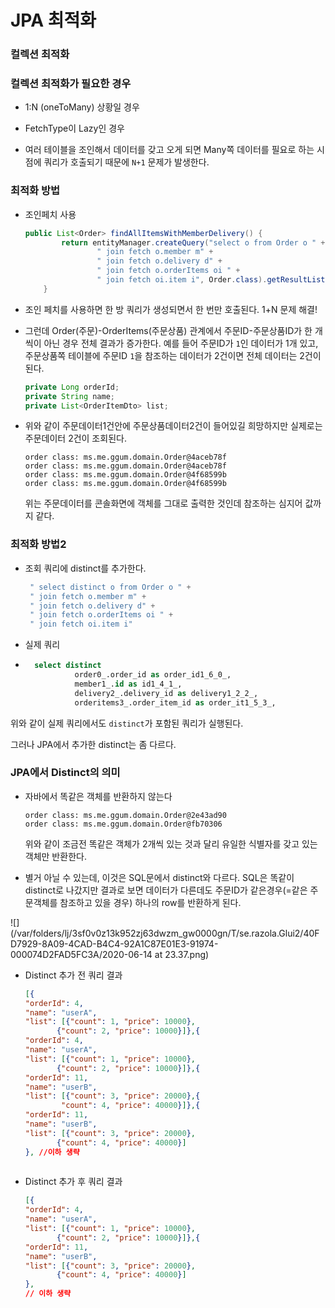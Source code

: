 # JPA 최적화

### 컬렉션 최적화

### 컬렉션 최적화가 필요한 경우

- 1:N (oneToMany) 상황일 경우

- FetchType이 Lazy인 경우 

- 여러 테이블을 조인해서 데이터를 갖고 오게 되면 Many쪽 데이터를 필요로 하는 시점에 쿼리가 호출되기 때문에 `N+1` 문제가 발생한다.

### 최적화 방법

- 조인페치 사용
  
  ```java
  public List<Order> findAllItemsWithMemberDelivery() {
          return entityManager.createQuery("select o from Order o " +
                  " join fetch o.member m" +
                  " join fetch o.delivery d" +
                  " join fetch o.orderItems oi " +
                  " join fetch oi.item i", Order.class).getResultList();
      }
  ```

- 조인 페치를 사용하면 한 방 쿼리가 생성되면서 한 번만 호출된다. 1+N 문제 해결!

- 그런데 Order(주문)-OrderItems(주문상품) 관계에서 주문ID-주문상품ID가 한 개씩이 아닌 경우 전체 결과가 증가한다. 예를 들어 주문ID가 `1`인 데이터가 1개 있고, 주문상품쪽 테이블에 주문ID `1`을 참조하는 데이터가 2건이면 전체 데이터는 2건이 된다.
  
  ```java
  private Long orderId;
  private String name;
  private List<OrderItemDto> list;
  ```

- 위와 같이 주문데이터1건안에 주문상품데이터2건이 들어있길 희망하지만 실제로는 주문데이터 2건이 조회된다.
  
  ```
  order class: ms.me.ggum.domain.Order@4aceb78f
  order class: ms.me.ggum.domain.Order@4aceb78f
  order class: ms.me.ggum.domain.Order@4f68599b
  order class: ms.me.ggum.domain.Order@4f68599b
  ```
  
  위는 주문데이터를 콘솔화면에 객체를 그대로 출력한 것인데 참조하는 심지어 값까지 같다.

### 최적화 방법2

- 조회 쿼리에 distinct를 추가한다.
  
  ```java
   " select distinct o from Order o " +
   " join fetch o.member m" +
   " join fetch o.delivery d" +
   " join fetch o.orderItems oi " +
   " join fetch oi.item i"
  ```

- 실제 쿼리

- ```sql
    select distinct 
             order0_.order_id as order_id1_6_0_,
             member1_.id as id1_4_1_,
             delivery2_.delivery_id as delivery1_2_2_,
             orderitems3_.order_item_id as order_it1_5_3_,
  ```

위와 같이 실제 쿼리에서도 `distinct`가 포함된 쿼리가 실행된다.

그러나 JPA에서 추가한 distinct는 좀 다르다.

### JPA에서 Distinct의 의미

- 자바에서 똑같은 객체를 반환하지 않는다
  
  ```
  order class: ms.me.ggum.domain.Order@2e43ad90
  order class: ms.me.ggum.domain.Order@fb70306
  ```
  
  위와 같이 조금전 똑같은 객체가 2개씩 있는 것과 달리 유일한 식별자를 갖고 있는 객체만 반환한다.

- 별거 아닐 수 있는데, 이것은 SQL문에서 distinct와 다르다. SQL은 똑같이 distinct로 나갔지만 결과로 보면 데이터가 다른데도 주문ID가 같은경우(=같은 주문객체를 참조하고 있을 경우) 하나의 row를 반환하게 된다.

![](/var/folders/lj/3sf0v0z13k952zj63dwzm_gw0000gn/T/se.razola.Glui2/40FD7929-8A09-4CAD-B4C4-92A1C87E01E3-91974-000074D2FAD5FC3A/2020-06-14 at 23.37.png)




- Distinct 추가 전 쿼리 결과
  
  ```json
  [{
  "orderId": 4,
  "name": "userA",
  "list": [{"count": 1, "price": 10000},
  	     {"count": 2, "price": 10000}]},{
  "orderId": 4,
  "name": "userA",
  "list": [{"count": 1, "price": 10000},
  	     {"count": 2, "price": 10000}]},{
  "orderId": 11,
  "name": "userB",
  "list": [{"count": 3, "price": 20000},{
  	      "count": 4, "price": 40000}]},{
  "orderId": 11,
  "name": "userB",
  "list": [{"count": 3, "price": 20000},
  	     {"count": 4, "price": 40000}]
  }, //이하 생략
    
  ```

- Distinct 추가 후 쿼리 결과
  
  ```json
  [{
  "orderId": 4,
  "name": "userA",
  "list": [{"count": 1, "price": 10000},
  	     {"count": 2, "price": 10000}]},{
  "orderId": 11,
  "name": "userB",
  "list": [{"count": 3, "price": 20000},
  	     {"count": 4, "price": 40000}]
  },
  // 이하 생략
  ```
  
  
  
  
  

